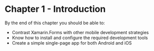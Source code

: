 # Chapter 1 - Introduction
By the end of this chapter you should be able to:

- Contrast Xamarin.Forms with other mobile development strategies
- Know how to install and configure the required development tools
- Create a simple single-page app for both Android and iOS
